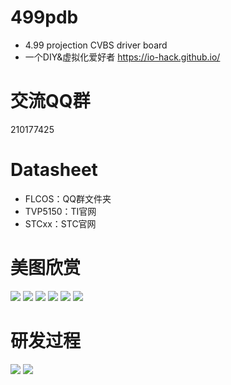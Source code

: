 # 499pdb
- 4.99 projection CVBS driver board
- 一个DIY&虚拟化爱好者 https://io-hack.github.io/

# 交流QQ群
210177425

# Datasheet
- FLCOS：QQ群文件夹
- TVP5150：TI官网
- STCxx：STC官网

# 美图欣赏
![](https://raw.githubusercontent.com/io-hack/io-hack.github.io/master/dl/TINX-30-1.jpg)
![](https://raw.githubusercontent.com/io-hack/io-hack.github.io/master/dl/Tinx3.png)
![](https://raw.githubusercontent.com/io-hack/io-hack.github.io/master/dl/TINX-30-2.jpg)
![](https://raw.githubusercontent.com/io-hack/io-hack.github.io/master/dl/TINX-30-5.jpg)
![](https://raw.githubusercontent.com/io-hack/io-hack.github.io/master/dl/TINX-30-4.jpg)
![](https://raw.githubusercontent.com/io-hack/io-hack.github.io/master/dl/TINX-30-3.png)

# 研发过程
![](https://raw.githubusercontent.com/io-hack/io-hack.github.io/master/dl/499IMG1.jpg)
![](https://raw.githubusercontent.com/io-hack/io-hack.github.io/master/dl/499IMG2.jpg)
